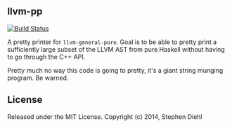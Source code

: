 llvm-pp
-------

[![Build Status](https://travis-ci.org/sdiehl/llvm-pp.svg)](https://travis-ci.org/sdiehl/llvm-pp)

A pretty printer for ``llvm-general-pure``. Goal is to be able to pretty print a sufficiently large subset of
the LLVM AST from pure Haskell without having to go through the C++ API.

Pretty much no way this code is going to pretty, it's a giant string munging program. Be warned.

License
-------

Released under the MIT License.
Copyright (c) 2014, Stephen Diehl
